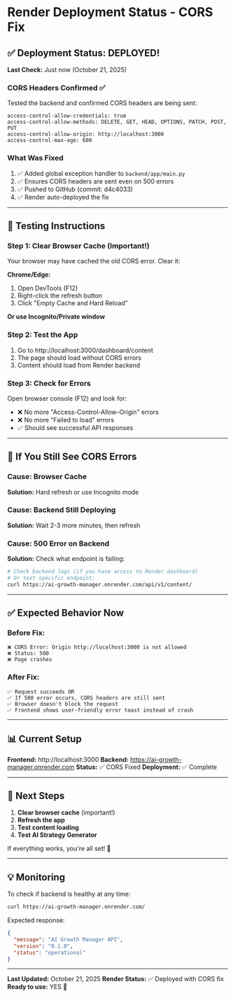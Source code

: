 # Render Deployment Status - CORS Fix

## ✅ Deployment Status: DEPLOYED!

**Last Check:** Just now (October 21, 2025)

### CORS Headers Confirmed ✅

Tested the backend and confirmed CORS headers are being sent:
```
access-control-allow-credentials: true
access-control-allow-methods: DELETE, GET, HEAD, OPTIONS, PATCH, POST, PUT
access-control-allow-origin: http://localhost:3000
access-control-max-age: 600
```

### What Was Fixed

1. ✅ Added global exception handler to `backend/app/main.py`
2. ✅ Ensures CORS headers are sent even on 500 errors
3. ✅ Pushed to GitHub (commit: d4c4033)
4. ✅ Render auto-deployed the fix

---

## 🧪 Testing Instructions

### Step 1: Clear Browser Cache (Important!)

Your browser may have cached the old CORS error. Clear it:

**Chrome/Edge:**
1. Open DevTools (F12)
2. Right-click the refresh button
3. Click "Empty Cache and Hard Reload"

**Or use Incognito/Private window**

### Step 2: Test the App

1. Go to http://localhost:3000/dashboard/content
2. The page should load without CORS errors
3. Content should load from Render backend

### Step 3: Check for Errors

Open browser console (F12) and look for:
- ❌ No more "Access-Control-Allow-Origin" errors
- ❌ No more "Failed to load" errors
- ✅ Should see successful API responses

---

## 🐛 If You Still See CORS Errors

### Cause: Browser Cache
**Solution:** Hard refresh or use Incognito mode

### Cause: Backend Still Deploying
**Solution:** Wait 2-3 more minutes, then refresh

### Cause: 500 Error on Backend
**Solution:** Check what endpoint is failing:
```bash
# Check backend logs (if you have access to Render dashboard)
# Or test specific endpoint:
curl https://ai-growth-manager.onrender.com/api/v1/content/
```

---

## ✅ Expected Behavior Now

### Before Fix:
```
❌ CORS Error: Origin http://localhost:3000 is not allowed
❌ Status: 500
❌ Page crashes
```

### After Fix:
```
✅ Request succeeds OR
✅ If 500 error occurs, CORS headers are still sent
✅ Browser doesn't block the request
✅ Frontend shows user-friendly error toast instead of crash
```

---

## 📊 Current Setup

**Frontend:** http://localhost:3000
**Backend:** https://ai-growth-manager.onrender.com
**Status:** ✅ CORS Fixed
**Deployment:** ✅ Complete

---

## 🎯 Next Steps

1. **Clear browser cache** (important!)
2. **Refresh the app**
3. **Test content loading**
4. **Test AI Strategy Generator**

If everything works, you're all set! 🎉

---

## 💡 Monitoring

To check if backend is healthy at any time:
```bash
curl https://ai-growth-manager.onrender.com/
```

Expected response:
```json
{
  "message": "AI Growth Manager API",
  "version": "0.1.0",
  "status": "operational"
}
```

---

**Last Updated:** October 21, 2025
**Render Status:** ✅ Deployed with CORS fix
**Ready to use:** YES 🚀
